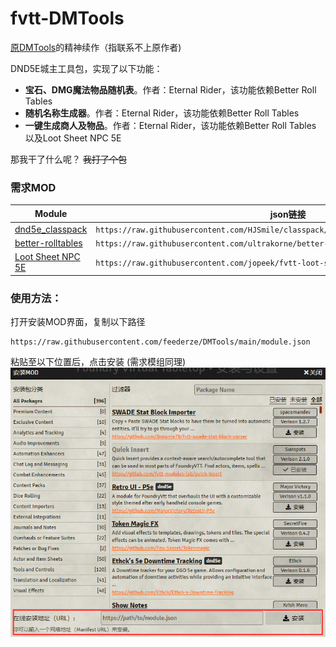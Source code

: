 # fvtt-DMTools

[原DMTools](https://github.com/GreenPan/DMTools)的精神续作（指联系不上原作者)


DND5E城主工具包，实现了以下功能：
- **宝石、DMG魔法物品随机表**。作者：Eternal Rider，该功能依赖Better Roll Tables
- **随机名称生成器**。作者：Eternal Rider，该功能依赖Better Roll Tables
- **一键生成商人及物品**。作者：Eternal Rider，该功能依赖Better Roll Tables 以及Loot Sheet NPC 5E

那我干了什么呢？ <strike>我打了个包</strike>

### 需求MOD
|Module|json链接
|-|-|
|[dnd5e_classpack](https://github.com/HJSmile/classpack)|```https://raw.githubusercontent.com/HJSmile/classpack/master/dnd5e_classpack/module.json```|
|[better-rolltables](https://github.com/ultrakorne/better-rolltables)|```https://raw.githubusercontent.com/ultrakorne/better-rolltables/master/module.json```|
|[Loot Sheet NPC 5E](https://github.com/jopeek/fvtt-loot-sheet-npc-5e)|```https://raw.githubusercontent.com/jopeek/fvtt-loot-sheet-npc-5e/master/module.json```|

### 使用方法：  
打开安装MOD界面，复制以下路径

    https://raw.githubusercontent.com/feederze/DMTools/main/module.json

粘贴至以下位置后，点击安装
(需求模组同理)
![MODPanel](./MODPanel.png)
